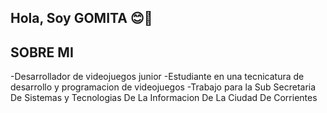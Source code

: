 ## Hola, Soy GOMITA 😊👋


## SOBRE MI 
-Desarrollador de videojuegos junior
-Estudiante en una tecnicatura de desarrollo y programacion de videojuegos
-Trabajo para la Sub Secretaria De Sistemas y Tecnologias De La Informacion De La Ciudad De Corrientes


<!--
**GOMITAEXE2/GOMITAEXE2** is a ✨ _special_ ✨ repository because its `README.md` (this file) appears on your GitHub profile.

Here are some ideas to get you started:

- 🔭 I’m currently working on ...
- 🌱 I’m currently learning ...
- 👯 I’m looking to collaborate on ...
- 🤔 I’m looking for help with ...
- 💬 Ask me about ...
- 📫 How to reach me: ...
- 😄 Pronouns: ...
- ⚡ Fun fact: ...
-->
